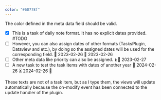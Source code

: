 ```yaml
---
color: "#60778f"
---
```

The color defined in the meta data field should be valid.

- [x] This is a task of daily note format. It has no explicit dates provided.  #TODO
- [ ] However, you can also assign dates of other formats (TasksPlugin, Dataview  and etc.), by doing so the assigned dates will be used for the corresponding field. 🛫 2023-02-26 📅 2023-02-26 
- [ ] Other meta data like priority can also be assigned. ⏫  📅 2023-02-27 
- [ ] A new task to test the task items with dates of another year 📅 2024-02-26 ⏳ 2024-02-26 🔽  

These texts are not of a task item, but as I type them, the views will update automatically because the on-modify event has been connected to the update handler of the plugin.  